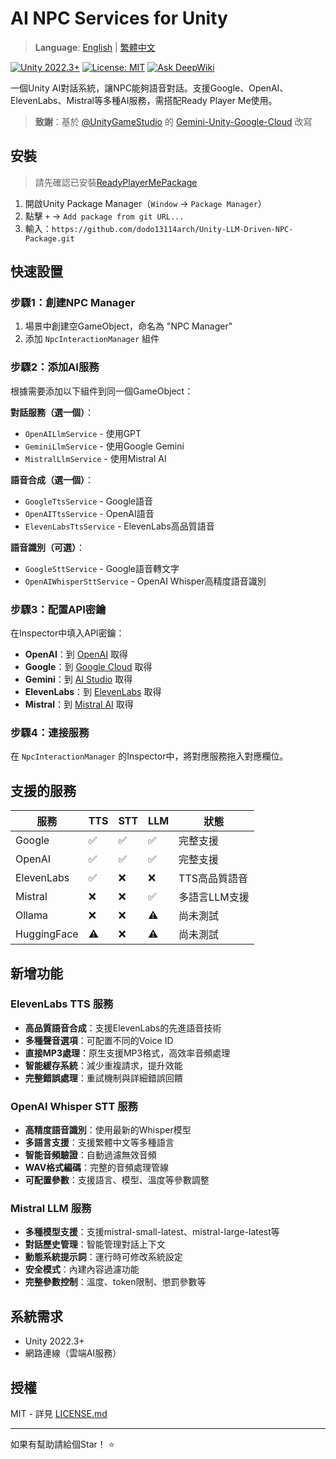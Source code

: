 # AI NPC Services for Unity

> **Language**: [English](README_EN.md) | [繁體中文](README.md)

[![Unity 2022.3+](https://img.shields.io/badge/Unity-2022.3%2B-black.svg)](https://unity3d.com/get-unity/download)
[![License: MIT](https://img.shields.io/badge/License-MIT-yellow.svg)](https://opensource.org/licenses/MIT)
[![Ask DeepWiki](https://deepwiki.com/badge.svg)](https://deepwiki.com/dodo13114arch/Unity-LLM-Driven-NPC-Package)

一個Unity AI對話系統，讓NPC能夠語音對話。支援Google、OpenAI、ElevenLabs、Mistral等多種AI服務，需搭配Ready Player Me使用。

> **致謝**：基於 [@UnityGameStudio](https://github.com/UnityGameStudio) 的 [Gemini-Unity-Google-Cloud](https://github.com/UnityGameStudio/Gemini-Unity-Google-Cloud) 改寫

## 安裝

> 請先確認已安裝[ReadyPlayerMePackage](https://assetstore.unity.com/packages/tools/game-toolkits/ready-player-me-avatar-and-character-creator-259814)

1. 開啟Unity Package Manager（`Window` → `Package Manager`）
2. 點擊 `+` → `Add package from git URL...`
3. 輸入：`https://github.com/dodo13114arch/Unity-LLM-Driven-NPC-Package.git`

## 快速設置

### 步驟1：創建NPC Manager
1. 場景中創建空GameObject，命名為 "NPC Manager"
2. 添加 `NpcInteractionManager` 組件

### 步驟2：添加AI服務
根據需要添加以下組件到同一個GameObject：

**對話服務（選一個）**：
- `OpenAILlmService` - 使用GPT
- `GeminiLlmService` - 使用Google Gemini
- `MistralLlmService` - 使用Mistral AI

**語音合成（選一個）**：
- `GoogleTtsService` - Google語音
- `OpenAITtsService` - OpenAI語音
- `ElevenLabsTtsService` - ElevenLabs高品質語音

**語音識別（可選）**：
- `GoogleSttService` - Google語音轉文字
- `OpenAIWhisperSttService` - OpenAI Whisper高精度語音識別

### 步驟3：配置API密鑰
在Inspector中填入API密鑰：
- **OpenAI**：到 [OpenAI](https://platform.openai.com/) 取得
- **Google**：到 [Google Cloud](https://console.cloud.google.com/) 取得
- **Gemini**：到 [AI Studio](https://aistudio.google.com/apikey) 取得
- **ElevenLabs**：到 [ElevenLabs](https://elevenlabs.io/) 取得
- **Mistral**：到 [Mistral AI](https://console.mistral.ai/) 取得

### 步驟4：連接服務
在 `NpcInteractionManager` 的Inspector中，將對應服務拖入對應欄位。

## 支援的服務

| 服務 | TTS | STT | LLM | 狀態 |
|------|-----|-----|-----|------|
| Google | ✅ | ✅ | ✅ | 完整支援 |
| OpenAI | ✅ | ✅ | ✅ | 完整支援 |
| ElevenLabs | ✅ | ❌ | ❌ | TTS高品質語音 |
| Mistral | ❌ | ❌ | ✅ | 多語言LLM支援 |
| Ollama | ❌ | ❌ | ⚠️ | 尚未測試 |
| HuggingFace | ⚠️ | ❌ | ⚠️ | 尚未測試 |

## 新增功能

### ElevenLabs TTS 服務
- **高品質語音合成**：支援ElevenLabs的先進語音技術
- **多種聲音選項**：可配置不同的Voice ID
- **直接MP3處理**：原生支援MP3格式，高效率音頻處理
- **智能緩存系統**：減少重複請求，提升效能
- **完整錯誤處理**：重試機制與詳細錯誤回饋

### OpenAI Whisper STT 服務
- **高精度語音識別**：使用最新的Whisper模型
- **多語言支援**：支援繁體中文等多種語言
- **智能音頻驗證**：自動過濾無效音頻
- **WAV格式編碼**：完整的音頻處理管線
- **可配置參數**：支援語言、模型、溫度等參數調整

### Mistral LLM 服務
- **多種模型支援**：支援mistral-small-latest、mistral-large-latest等
- **對話歷史管理**：智能管理對話上下文
- **動態系統提示詞**：運行時可修改系統設定
- **安全模式**：內建內容過濾功能
- **完整參數控制**：溫度、token限制、懲罰參數等

## 系統需求

- Unity 2022.3+
- 網路連線（雲端AI服務）

## 授權

MIT - 詳見 [LICENSE.md](LICENSE.md)

---

如果有幫助請給個Star！ ⭐  